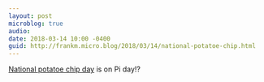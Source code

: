 ```yaml
---
layout: post
microblog: true
audio: 
date: 2018-03-14 10:00 -0400
guid: http://frankm.micro.blog/2018/03/14/national-potatoe-chip.html
---
```

[National potatoe chip day](https://nationaldaycalendar.com/national-potato-chip-day-march-14/) is on Pi day!? 
